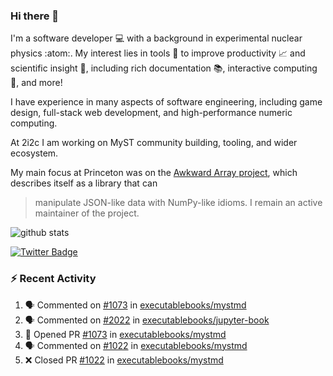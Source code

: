 ### Hi there 👋 

I'm a software developer 💻 with a background in experimental nuclear physics :atom:. My interest lies in tools :wrench: to improve productivity :chart_with_upwards_trend: and scientific insight :telescope:, including rich documentation 📚, interactive computing 🧮, and more! 

I have experience in many aspects of software engineering, including game design, full-stack web development, and high-performance numeric computing. 

At 2i2c I am working on MyST community building, tooling, and wider ecosystem. 

My main focus at Princeton was on the [Awkward Array project](awkward-array.org/), which describes itself as a library that can 
> manipulate JSON-like data with NumPy-like idioms. I remain an active maintainer of the project. 

![github stats](https://github-readme-stats.vercel.app/api?username=agoose77&show_icons=true&hide_rank=true&hide_title=true&bg_color=30,e76445,904e95&text_color=efe3ec&icon_color=efe3ec)
<!--
**agoose77/agoose77** is a ✨ _special_ ✨ repository because its `README.md` (this file) appears on your GitHub profile.

Here are some ideas to get you started:

- 🔭 I’m currently working on ...
- 🌱 I’m currently learning ...
- 👯 I’m looking to collaborate on ...
- 🤔 I’m looking for help with ...
- 💬 Ask me about ...
- 📫 How to reach me: ...
- 😄 Pronouns: ...
- ⚡ Fun fact: ...
-->

[![Twitter Badge](https://img.shields.io/twitter/follow/agoose77?style=flat-square&logo=Twitter&logoColor=white&color=cornflowerblue)](https://twitter.com/agoose77)

### :zap: Recent Activity

<!--START_SECTION:activity-->
1. 🗣 Commented on [#1073](https://github.com/executablebooks/mystmd/pull/1073#issuecomment-2044978816) in [executablebooks/mystmd](https://github.com/executablebooks/mystmd)
2. 🗣 Commented on [#2022](https://github.com/executablebooks/jupyter-book/issues/2022#issuecomment-2044608307) in [executablebooks/jupyter-book](https://github.com/executablebooks/jupyter-book)
3. 💪 Opened PR [#1073](https://github.com/executablebooks/mystmd/pull/1073) in [executablebooks/mystmd](https://github.com/executablebooks/mystmd)
4. 🗣 Commented on [#1022](https://github.com/executablebooks/mystmd/pull/1022#issuecomment-2042382241) in [executablebooks/mystmd](https://github.com/executablebooks/mystmd)
5. ❌ Closed PR [#1022](https://github.com/executablebooks/mystmd/pull/1022) in [executablebooks/mystmd](https://github.com/executablebooks/mystmd)
<!--END_SECTION:activity-->
